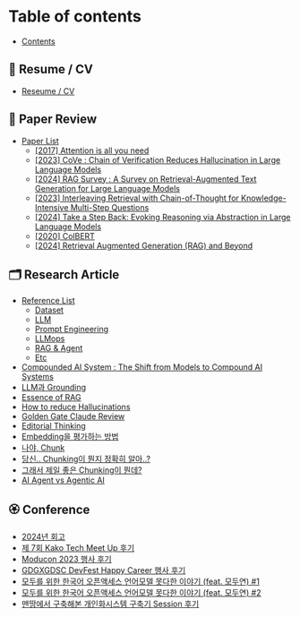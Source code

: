# Table of contents

* [Contents](README.md)

## 🥑 Resume / CV

* [Reseume / CV](resume-cv/reseume-cv.md)

## 📄 Paper Review

* [Paper List](paper-review/paper-list/README.md)
  * [\[2017\] Attention is all you need](paper-review/paper-list/2017-attention-is-all-you-need.md)
  * [\[2023\] CoVe : Chain of Verification Reduces Hallucination in Large Language Models](paper-review/paper-list/2023-cove-chain-of-verification-reduces-hallucination-in-large-language-models.md)
  * [\[2024\] RAG Survey : A Survey on Retrieval-Augmented Text Generation for Large Language Models](paper-review/paper-list/2024-rag-survey-a-survey-on-retrieval-augmented-text-generation-for-large-language-models.md)
  * [\[2023\] Interleaving Retrieval with Chain-of-Thought for Knowledge-Intensive Multi-Step Questions](paper-review/paper-list/2023-interleaving-retrieval-with-chain-of-thought-for-knowledge-intensive-multi-step-questions.md)
  * [\[2024\] Take a Step Back: Evoking Reasoning via Abstraction in Large Language Models](paper-review/paper-list/2024-take-a-step-back-evoking-reasoning-via-abstraction-in-large-language-models.md)
  * [\[2020\] ColBERT](paper-review/paper-list/2020-colbert-efficient-and-effective-passage-search-via-contextualized-late-interaction-over-ber.md)
  * [\[2024\] Retrieval Augmented Generation (RAG) and Beyond](paper-review/paper-list/2024-retrieval-augmented-generation-rag-and-beyond.md)

## 🗂️ Research Article

* [Reference List](research-article/reference-list/README.md)
  * [Dataset](research-article/reference-list/dataset.md)
  * [LLM](research-article/reference-list/llm.md)
  * [Prompt Engineering](research-article/reference-list/prompt-engineering.md)
  * [LLMops](research-article/reference-list/llmops.md)
  * [RAG & Agent](research-article/reference-list/rag-and-agent.md)
  * [Etc](research-article/reference-list/etc.md)
* [Compounded AI System : The Shift from Models to Compound AI Systems](research-article/compounded-ai-system-the-shift-from-models-to-compound-ai-systems.md)
* [LLM과 Grounding](research-article/llm-grounding.md)
* [Essence of RAG](research-article/essence-of-rag.md)
* [How to reduce Hallucinations](research-article/how-to-reduce-hallucinations.md)
* [Golden Gate Claude Review](research-article/golden-gate-claude-review.md)
* [Editorial Thinking](research-article/editorial-thinking.md)
* [Embedding을 평가하는 방법](research-article/embedding.md)
* [나야, Chunk](research-article/chunk.md)
* [당신.. Chunking이 뭔지 정확히 알아..?](research-article/..-chunking-...md)
* [그래서 제일 좋은 Chunking이 뭔데?](research-article/chunking.md)
* [AI Agent vs Agentic AI](research-article/ai-agent-vs-agentic-ai.md)

## 🏵️ Conference

* [2024년 회고](conference/2024.md)
* [제 7회 Kako Tech Meet Up 후기](conference/7-kako-tech-meet-up.md)
* [Moducon 2023 행사 후기](conference/moducon-2023.md)
* [GDGXGDSC DevFest Happy Career 행사 후기](conference/gdgxgdsc-devfest-happy-career.md)
* [모두를 위한 한국어 오픈액세스 언어모델 못다한 이야기 (feat. 모두연) #1](conference/feat.-1.md)
* [모두를 위한 한국어 오픈액세스 언어모델 못다한 이야기 (feat. 모두연) #2](conference/feat.-2.md)
* [맨땅에서 구축해본 개인화시스템 구축기 Session 후기](conference/session.md)
